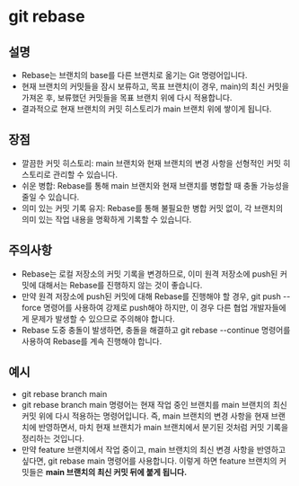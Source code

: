 ﻿# git rebase

## 설명
- Rebase는 브랜치의 base를 다른 브랜치로 옮기는 Git 명령어입니다.
- 현재 브랜치의 커밋들을 잠시 보류하고, 목표 브랜치(이 경우, main)의 최신 커밋을 가져온 후, 보류했던 커밋들을 목표 브랜치 위에 다시 적용합니다.
- 결과적으로 현재 브랜치의 커밋 히스토리가 main 브랜치 위에 쌓이게 됩니다.

## 장점
- 깔끔한 커밋 히스토리: main 브랜치와 현재 브랜치의 변경 사항을 선형적인 커밋 히스토리로 관리할 수 있습니다.
- 쉬운 병합: Rebase를 통해 main 브랜치와 현재 브랜치를 병합할 때 충돌 가능성을 줄일 수 있습니다.
- 의미 있는 커밋 기록 유지: Rebase를 통해 불필요한 병합 커밋 없이, 각 브랜치의 의미 있는 작업 내용을 명확하게 기록할 수 있습니다.

## 주의사항
- Rebase는 로컬 저장소의 커밋 기록을 변경하므로, 이미 원격 저장소에 push된 커밋에 대해서는 Rebase를 진행하지 않는 것이 좋습니다.
- 만약 원격 저장소에 push된 커밋에 대해 Rebase를 진행해야 할 경우, git push --force 명령어를 사용하여 강제로 push해야 하지만, 이 경우 다른 협업 개발자들에게 문제가 발생할 수 있으므로 주의해야 합니다.
- Rebase 도중 충돌이 발생하면, 충돌을 해결하고 git rebase --continue 명령어를 사용하여 Rebase를 계속 진행해야 합니다.

## 예시
- git rebase branch main  
- git rebase branch main 명령어는 현재 작업 중인 브랜치를 main 브랜치의 최신 커밋 위에 다시 적용하는 명령어입니다. 즉, main 브랜치의 변경 사항을 현재 브랜치에 반영하면서, 마치 현재 브랜치가 main 브랜치에서 분기된 것처럼 커밋 기록을 정리하는 것입니다.
- 만약 feature 브랜치에서 작업 중이고, main 브랜치의 최신 변경 사항을 반영하고 싶다면, git rebase main 명령어를 사용합니다. 이렇게 하면 feature 브랜치의 커밋들은 **main 브랜치의 최신 커밋 뒤에 붙게 됩니다.**
 